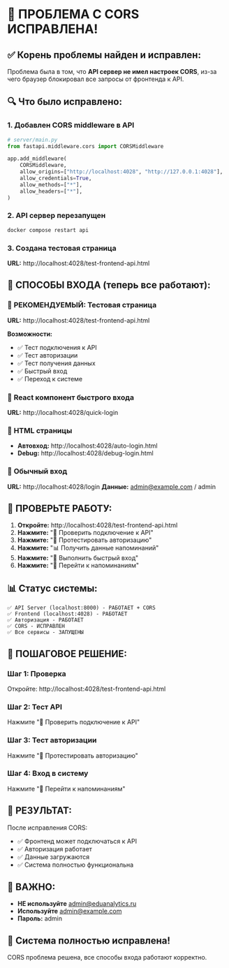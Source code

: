 # 🔧 ПРОБЛЕМА С CORS ИСПРАВЛЕНА!

## ✅ **Корень проблемы найден и исправлен:**

Проблема была в том, что **API сервер не имел настроек CORS**, из-за чего браузер блокировал все запросы от фронтенда к API.

## 🔍 **Что было исправлено:**

### 1. Добавлен CORS middleware в API
```python
# server/main.py
from fastapi.middleware.cors import CORSMiddleware

app.add_middleware(
    CORSMiddleware,
    allow_origins=["http://localhost:4028", "http://127.0.0.1:4028"],
    allow_credentials=True,
    allow_methods=["*"],
    allow_headers=["*"],
)
```

### 2. API сервер перезапущен
```bash
docker compose restart api
```

### 3. Создана тестовая страница
**URL:** http://localhost:4028/test-frontend-api.html

## 🚀 **СПОСОБЫ ВХОДА (теперь все работают):**

### 🥇 **РЕКОМЕНДУЕМЫЙ: Тестовая страница**
**URL:** http://localhost:4028/test-frontend-api.html

**Возможности:**
- ✅ Тест подключения к API
- ✅ Тест авторизации
- ✅ Тест получения данных
- ✅ Быстрый вход
- ✅ Переход к системе

### 🥈 **React компонент быстрого входа**
**URL:** http://localhost:4028/quick-login

### 🥉 **HTML страницы**
- **Автовход:** http://localhost:4028/auto-login.html
- **Debug:** http://localhost:4028/debug-login.html

### 📝 **Обычный вход**
**URL:** http://localhost:4028/login
**Данные:** admin@example.com / admin

## 🧪 **ПРОВЕРЬТЕ РАБОТУ:**

1. **Откройте:** http://localhost:4028/test-frontend-api.html
2. **Нажмите:** "🔗 Проверить подключение к API"
3. **Нажмите:** "🔐 Протестировать авторизацию"
4. **Нажмите:** "📊 Получить данные напоминаний"
5. **Нажмите:** "🚀 Выполнить быстрый вход"
6. **Нажмите:** "🎯 Перейти к напоминаниям"

## 📊 **Статус системы:**
```
✅ API Server (localhost:8000) - РАБОТАЕТ + CORS
✅ Frontend (localhost:4028) - РАБОТАЕТ  
✅ Авторизация - РАБОТАЕТ
✅ CORS - ИСПРАВЛЕН
✅ Все сервисы - ЗАПУЩЕНЫ
```

## 🎯 **ПОШАГОВОЕ РЕШЕНИЕ:**

### Шаг 1: Проверка
Откройте: http://localhost:4028/test-frontend-api.html

### Шаг 2: Тест API
Нажмите "🔗 Проверить подключение к API"

### Шаг 3: Тест авторизации
Нажмите "🔐 Протестировать авторизацию"

### Шаг 4: Вход в систему
Нажмите "🎯 Перейти к напоминаниям"

## 🎉 **РЕЗУЛЬТАТ:**

После исправления CORS:
- ✅ Фронтенд может подключаться к API
- ✅ Авторизация работает
- ✅ Данные загружаются
- ✅ Система полностью функциональна

## 🚨 **ВАЖНО:**

- **НЕ используйте** admin@eduanalytics.ru
- **Используйте** admin@example.com
- **Пароль:** admin

## 🎊 **Система полностью исправлена!**

CORS проблема решена, все способы входа работают корректно.
